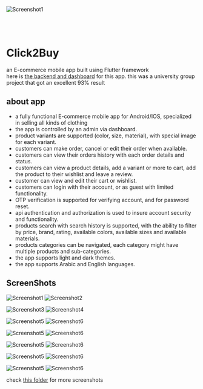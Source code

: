 ![Screenshot1](assets/images/logo_dark.png)  
<br>
<br>
<br>
# Click2Buy
an E-commerce mobile app built using Flutter framework<br>
here is [the backend and dashboard](https://github.com/ahed0programer/Click2Buy/tree/ahed) for this app.
this was a university group project that got an excellent 93% result

## about app
- a fully functional E-commerce mobile app for Android/IOS, specialized in selling all kinds of clothing
- the app is controlled by an admin via dashboard.
- product variants are supported (color, size, material), with special image for each variant.
- customers can make order, cancel or edit their order when available.
- customers can view their orders history with each order details and status.
- customers can view a product details, add a variant or more to cart, add the product to their wishlist and leave a review.
- customer can view and edit their cart or wishlist. 
- customers can login with their account, or as guest with limited functionality.
- OTP verification is supported for verifying account, and for password reset.
- api authentication and authorization is used to insure account security and functionality.
- products search with search history is supported, with the ability to filter by price, brand, rating, available colors, available sizes and 
  available materials.
- products categories can be navigated, each category might have multiple products and sub-categories.
- the app supports light and dark themes.
- the app supports Arabic and English languages.

## ScreenShots
![Screenshot1](demos/login.PNG) ![Screenshot2](demos/order_details.PNG)

![Screenshot3](demos/cart_dark.PNG) ![Screenshot4](demos/cart_light.PNG)

![Screenshot5](demos/search_in_action.PNG) ![Screenshot6](demos/search_filters.PNG)

![Screenshot5](demos/product_view.PNG) ![Screenshot6](demos/product_view2.PNG)

![Screenshot5](demos/guest_settings.PNG) ![Screenshot6](demos/settings_dark.PNG)

![Screenshot5](demos/category_view.PNG) ![Screenshot6](demos/categories.PNG)

![Screenshot5](demos/home_view.PNG) ![Screenshot6](demos/full_view.PNG)

check [this folder](demos) for more screenshots





